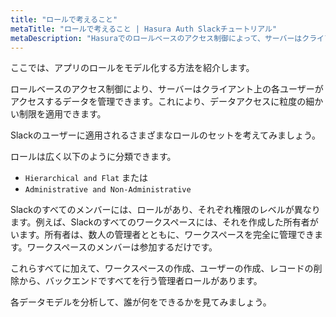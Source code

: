 ```yaml
---
title: "ロールで考えること"
metaTitle: "ロールで考えること | Hasura Auth Slackチュートリアル"
metaDescription: "Hasuraでのロールベースのアクセス制御によって、サーバーはクライアント上で各ユーザーがアクセスするデータを管理できます。これにより、データアクセスに粒度の細かい制限を適用できます。"
---
```


ここでは、アプリのロールをモデル化する方法を紹介します。

ロールベースのアクセス制御により、サーバーはクライアント上の各ユーザーがアクセスするデータを管理できます。これにより、データアクセスに粒度の細かい制限を適用できます。

Slackのユーザーに適用されるさまざまなロールのセットを考えてみましょう。

ロールは広く以下のように分類できます。
- `Hierarchical and Flat` または
- `Administrative and Non-Administrative`

Slackのすべてのメンバーには、ロールがあり、それぞれ権限のレベルが異なります。例えば、Slackのすべてのワークスペースには、それを作成した所有者がいます。所有者は、数人の管理者とともに、ワークスペースを完全に管理できます。ワークスペースのメンバーは参加するだけです。

これらすべてに加えて、ワークスペースの作成、ユーザーの作成、レコードの削除から、バックエンドですべてを行う管理者ロールがあります。

各データモデルを分析して、誰が何をできるかを見てみましょう。
